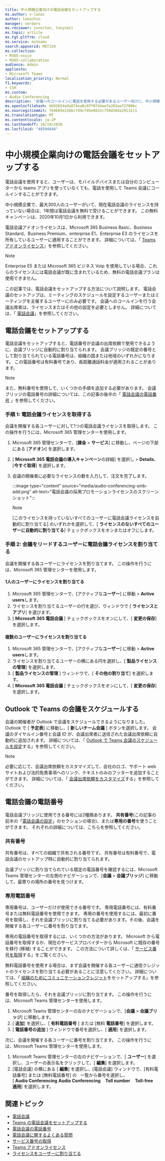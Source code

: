 ```yaml
---
title: 中小規模企業向けの電話会議をセットアップする
ms.author: v-lanac
author: lanachin
manager: serdars
ms.reviewer: jonorton, tonysmit
ms.topic: article
ms.tgt.pltfrm: cloud
ms.service: msteams
search.appverid: MET150
ms.collection:
- M365-voice
- M365-collaboration
audience: Admin
appliesto:
- Microsoft Teams
localization_priority: Normal
f1.keywords:
- CSH
ms.custom:
- Audio Conferencing
description: '会議へのコールインに電話を使用する必要があるユーザー向けに、中小規模企業で電話会議を設定する方法について説明します。 '
ms.openlocfilehash: b692654a0a874ea0c07f074daefe203aef2f80bc
ms.sourcegitcommit: 764605e226bc7d9cf45e9833c758d30da29132c1
ms.translationtype: MT
ms.contentlocale: ja-JP
ms.lasthandoff: 10/19/2020
ms.locfileid: "48594648"
---
```

# <a name="set-up-audio-conferencing-for-small-and-medium-businesses"></a>中小規模企業向けの電話会議をセットアップする

電話会議を使用すると、ユーザーは、モバイルデバイスまたは自分のコンピューターから teams アプリを使っていなくても、電話を使用して Teams 会議にコールインすることができます。  

中小規模企業で、最大300人のユーザーがいて、現在電話会議のライセンスを持っていない場合は、1年間は電話会議を無料で受けることができます。 この無料キャンペーンは、2020年10月1日から利用できます。

電話会議アドオンライセンスは、Microsoft 365 Business Basic、Business Standard、Business Premium、enterprise E1、Enterprise E3 のライセンスを所有しているユーザーに適用することができます。 詳細については、「 [Teams アドオンライセンス](teams-add-on-licensing/microsoft-teams-add-on-licensing.md)」を参照してください。

> [!NOTE]
> Enterprise E5 または Microsoft 365 ビジネス Voip を使用している場合、これらのライセンスには電話会議が既に含まれているため、無料の電話会議プランは使用できません。

この記事では、電話会議をセットアップする方法について説明します。 電話会議のセットアップは、ミーティングのスケジュールを設定するユーザーまたはミーティングを主催するユーザーにのみ必要です。 会議へのコールインを行う会議出席者は、ライセンスまたはその他の設定を必要としません。 詳細については、「 [電話会議](audio-conferencing-in-office-365.md)」を参照してください。

## <a name="set-up-audio-conferencing"></a>電話会議をセットアップする

電話会議をセットアップすると、電話番号が会議の出席依頼で使用できるように、会議ブリッジに自動的に割り当てられます。 会議ブリッジの既定の番号として割り当てられている電話番号は、組織の国または地域のいずれかになります。 この電話番号は有料番号であり、長距離通話料金が適用されることがあります。

> [!NOTE]
> また、無料番号を使用して、いくつかの手順を追加する必要があります。 会議ブリッジの電話番号の詳細については、この記事の後半の「 [電話会議の電話番号](#audio-conferencing-phone-numbers) 」を参照してください。

### <a name="step-1-get-audio-conferencing-licenses"></a>手順 1: 電話会議ライセンスを取得する

会議を開催する各ユーザーに対して1つの電話会議ライセンスを取得します。 この操作を行うには、Microsoft 365 管理センターを使用します。

1. Microsoft 365 管理センターで、[**課金**  >  **サービス**] に移動し、ページの下部にある [**アドオン**] を選択します。
2. [ **Microsoft 365 電話会議の導入キャンペーン**の詳細] を選択し  >  **Details**、[**今すぐ取得**] を選択します。
3. 会議の開催者に必要なライセンスの数を入力して、注文を完了します。

    :::image type="content" source="media/audio-conferencing-smb-add.png" alt-text="電話会議の採用プロモーションライセンスのスクリーンショット":::

    > [!NOTE]
    > [このライセンスを持っていないすべてのユーザーに電話会議ライセンスを自動的に割り当てる] のいずれかを選択して、[ **ライセンスのないすべてのユーザーに自動的に割り当てる**] チェックボックスをオンまたはオフにします。

### <a name="step-2-assign-an-audio-conferencing-license-to-users-who-lead-meetings"></a>手順 2: 会議をリードするユーザーに電話会議ライセンスを割り当てる

会議を開催する各ユーザーにライセンスを割り当てます。 この操作を行うには、Microsoft 365 管理センターを使用します。

#### <a name="assign-a-license-to-one-user"></a>1人のユーザーにライセンスを割り当てる

1. Microsoft 365 管理センターで、[アクティブな**ユーザー**] に移動  >  **Active users**します。  
2. ライセンスを割り当てるユーザーの行を選び、ウィンドウで [ **ライセンスとアプリ**] を選びます。
3. [ **Microsoft 365 電話会議** ] チェックボックスをオンにして、[ **変更の保存**] を選択します。

#### <a name="assign-a-license-to-multiple-users"></a>複数のユーザーにライセンスを割り当てる

1. Microsoft 365 管理センターで、[アクティブな**ユーザー**] に移動  >  **Active users**します。  
2. ライセンスを割り当てるユーザーの横にある円を選択し、[ **製品ライセンスの管理**] を選択します。
3. [ **製品ライセンスの管理** ] ウィンドウで、[ **その他の割り当て**] を選択します。
4. [ **Microsoft 365 電話会議** ] チェックボックスをオンにして、[ **変更の保存**] を選択します。  

## <a name="schedule-teams-meetings-in-outlook"></a>Outlook で Teams の会議をスケジュールする

会議の開催者が Outlook で会議をスケジュールできるようになりました。 Outlook で [ **予定表**] に移動し、[ **新しいチーム会議** ] ボタンを選択します。 会議のダイヤルイン番号と会議 ID が、会議出席者に送信された会議出席依頼に自動的に追加されます。 詳細については、「 [Outlook で Teams 会議のスケジュールを設定](https://support.microsoft.com/office/schedule-a-teams-meeting-from-outlook-883cc15c-580f-441a-92ea-0992c00a9b0f)する」を参照してください。

> [!NOTE]
> 必要に応じて、会議出席依頼をカスタマイズして、会社のロゴ、サポート web サイトおよび法的免責事項へのリンク、テキストのみのフッターを追加することができます。 詳細については、「 [会議出席依頼をカスタマイズ](meeting-settings-in-teams.md#customize-meeting-invitations)する」を参照してください。

## <a name="audio-conferencing-phone-numbers"></a>電話会議の電話番号

電話会議ブリッジに使用できる番号には2種類あります。 **共有番号**(この記事の前半の「[電話会議の設定](#set-up-audio-conferencing)」のセクションの場合)、または**専用の番号**を使うことができます。 それぞれの詳細については、こちらを参照してください。

### <a name="shared-numbers"></a>共有番号

共有番号は、すべての組織で共有される番号です。 共有番号は有料番号で、電話会議のセットアップ時に自動的に割り当てられます。

会議ブリッジに割り当てられている既定の電話番号を確認するには、Microsoft Teams 管理センターの左側のナビゲーションで、[**会議**  >  **会議ブリッジ**] に移動して、最寄りの場所の番号を見つけます。

### <a name="dedicated-numbers"></a>専用電話番号

専用番号は、ユーザーだけが使用できる番号です。 専用電話番号には、有料番号または無料電話番号を使用できます。 専用の番号を使用するには、最初に番号を取得し、それを会議ブリッジに割り当てる必要があります。その後、会議を開催する各ユーザーに番号を割り当てます。

専用の電話番号を取得するには、いくつかの方法があります。 Microsoft から電話番号を取得するか、現在のサービスプロバイダーから Microsoft に既存の番号を移行 (移植) することができます。 この方法について詳しくは、「 [サービス番号を取得](getting-service-phone-numbers.md)する」をご覧ください。

無料電話番号を使用する場合は、まず会議を開催する各ユーザーに通信クレジットのライセンスを割り当てる必要があることに注意してください。 詳細については、「 [組織のためにコミュニケーションクレジット](set-up-communications-credits-for-your-organization.md)をセットアップする」を参照してください。

番号を取得したら、それを会議ブリッジに割り当てます。 この操作を行うには、Microsoft Teams 管理センターを使用します。

1. Microsoft Teams 管理センターの左のナビゲーションで、[**会議**  >  **会議ブリッジ**] に移動します。
2. [ **追加**] を選択し、[ **有料電話番号** ] または [無料 **電話番号**] を選択します。
3. [ **電話番号の追加** ] ウィンドウで番号を選択し、[ **適用**] を選択します。

次に、会議を開催する各ユーザーに番号を割り当てます。 この操作を行うには、Microsoft Teams 管理センターを使用します。

1. Microsoft Teams 管理センターの左のナビゲーションで、[ **ユーザー**] を選択し、ユーザーの表示名をクリックして、[ **編集**] を選択します。
2. [電話会議] の横にある [ **編集**] を選択し、[電話会議] ウィンドウで、[有料電話番号] または [無料電話番号] の   一覧から番号を選択し、[ **Audio Conferencing** **Audio Conferencing**    **Toll number**    **Toll-free**   **適用**] を選択します。

## <a name="related-topics"></a>関連トピック

- [電話会議](audio-conferencing-in-office-365.md)
- [Teams の電話会議をセットアップする](set-up-audio-conferencing-in-teams.md)
- [電話会議の電話番号](phone-numbers-for-audio-conferencing-in-teams.md)
- [電話会議に関するよくある質問](audio-conferencing-common-questions.md)
- [サービス番号の取得](getting-service-phone-numbers.md)
- [Teams アドオンライセンス](teams-add-on-licensing/microsoft-teams-add-on-licensing.md)
- [ライセンスをユーザーに割り当てる](https://docs.microsoft.com/microsoft-365/admin/manage/assign-licenses-to-users)
